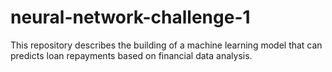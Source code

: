 # neural-network-challenge-1
This repository describes the building of a machine learning model that can predicts loan repayments based on financial data analysis.
